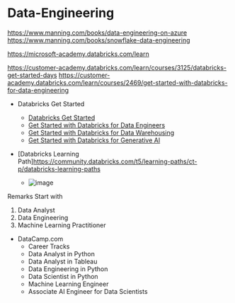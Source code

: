 # Data-Engineering

https://www.manning.com/books/data-engineering-on-azure
https://www.manning.com/books/snowflake-data-engineering

https://microsoft-academy.databricks.com/learn

https://customer-academy.databricks.com/learn/courses/3125/databricks-get-started-days
https://customer-academy.databricks.com/learn/courses/2469/get-started-with-databricks-for-data-engineering

- Databricks Get Started
  - [Databricks Get Started](https://microsoft-academy.databricks.com/learn/courses/3125/databricks-get-started-days)
  - [Get Started with Databricks for Data Engineers](https://microsoft-academy.databricks.com/learn/courses/2469/get-started-with-databricks-for-data-engineering)
  - [Get Started with Databricks for Data Warehousing](https://customer-academy.databricks.com/learn/courses/3603/get-started-with-databricks-for-data-warehousing)
  - [Get Started with Databricks for Generative AI](https://customer-academy.databricks.com/learn/courses/2724/get-started-with-databricks-for-generative-ai)
 
- [Databricks Learning Path]https://community.databricks.com/t5/learning-paths/ct-p/databricks-learning-paths
  - ![image](https://github.com/user-attachments/assets/c151cee5-f831-4261-89df-b483444c603b)


Remarks
 Start with 
   1. Data Analyst
   2. Data Engineering
   3. Machine Learning Practitioner

- DataCamp.com
  - Career Tracks
  - Data Analyst in Python
  - Data Analyst in Tableau
  - Data Engineering in Python
  - Data Scientist in Python
  - Machine Learning Engineer
  - Associate AI Engineer for Data Scientists
    

 
